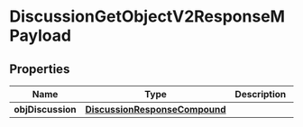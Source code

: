
# DiscussionGetObjectV2ResponseMPayload

## Properties
Name | Type | Description | Notes
------------ | ------------- | ------------- | -------------
**objDiscussion** | [**DiscussionResponseCompound**](DiscussionResponseCompound.md) |  | 



